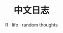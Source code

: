 ---
title: 中文日志
subtitle: R ·  life · random thoughts
disable_mathjax: true
disable_highlight: true
disable_comments: true
---